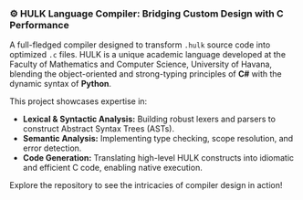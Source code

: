 ### ⚙️ HULK Language Compiler: Bridging Custom Design with C Performance

A full-fledged compiler designed to transform `.hulk` source code into optimized `.c` files. HULK is a unique academic language developed at the Faculty of Mathematics and Computer Science, University of Havana, blending the object-oriented and strong-typing principles of **C#** with the dynamic syntax of **Python**.

This project showcases expertise in:
*   **Lexical & Syntactic Analysis:** Building robust lexers and parsers to construct Abstract Syntax Trees (ASTs).
*   **Semantic Analysis:** Implementing type checking, scope resolution, and error detection.
*   **Code Generation:** Translating high-level HULK constructs into idiomatic and efficient C code, enabling native execution.

Explore the repository to see the intricacies of compiler design in action!
